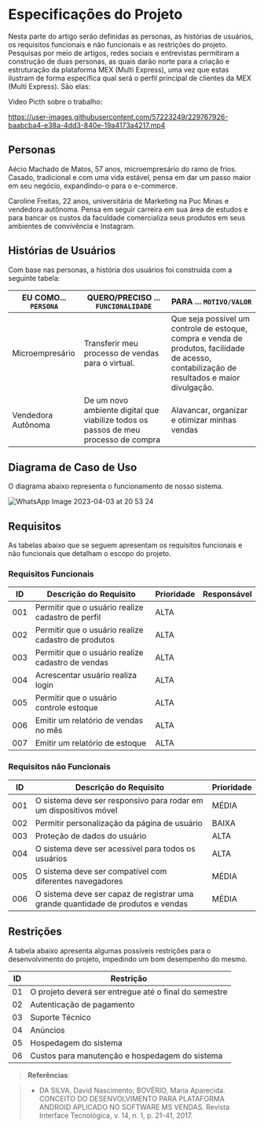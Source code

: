# Especificações do Projeto

Nesta parte do artigo serão definidas as personas, as histórias de usuários, os requisitos funcionais e não funcionais e as restrições do projeto.
Pesquisas por meio de artigos, redes sociais e entrevistas permitiram a construção de duas personas, as quais darão norte para a criação e estruturação da plataforma MEX (Multi Express), uma vez que estas ilustram de forma específica qual será o perfil principal de clientes da MEX (Multi Express). São elas: 

Video Picth sobre o trabalho:

https://user-images.githubusercontent.com/57223249/229767926-baabcba4-e38a-4dd3-840e-19a4173a4217.mp4



## Personas

Aécio Machado de Matos, 57 anos, microempresário do ramo de frios. Casado, tradicional e com uma vida estável, pensa em dar um passo maior em seu negócio, expandindo-o para o e-commerce. 

Caroline Freitas, 22 anos, universitária de Marketing na Puc Minas e vendedora autônoma. Pensa em seguir carreira em sua área de estudos e para bancar os custos da faculdade comercializa seus produtos em seus ambientes de convivência e Instagram. 


## Histórias de Usuários

Com base nas personas, a história dos usuários foi construída com a seguinte tabela:

|EU COMO... `PERSONA`| QUERO/PRECISO ... `FUNCIONALIDADE` |PARA ... `MOTIVO/VALOR`                 |
|--------------------|------------------------------------|----------------------------------------|
|Microempresário  | Transferir meu processo de vendas para o virtual.         |Que seja possível um controle de estoque, compra e venda de produtos, facilidade de acesso, contabilização de resultados e maior divulgação.            |
|Vendedora Autônoma      | De um novo ambiente digital que viabilize todos os passos de meu processo de compra| Alavancar, organizar e otimizar minhas vendas  |

## Diagrama de Caso de Uso

O diagrama abaixo representa o funcionamento de nosso sistema.

![WhatsApp Image 2023-04-03 at 20 53 24](https://user-images.githubusercontent.com/57223249/229652003-2c37a727-1ce7-4c00-96bb-6b0972290170.jpeg)


## Requisitos

As tabelas abaixo que se seguem apresentam os requisitos funcionais e não funcionais que detalham o escopo do projeto.

### Requisitos  Funcionais

|ID    | Descrição do Requisito | Prioridade | Responsável |
|------|--------------------------------------------------------------------|----| ----|
|001| Permitir que o usuário realize cadastro de perfil | ALTA |  |
|002| Permitir que o usuário realize cadastro de produtos | ALTA |  |
|003| Permitir que o usuário realize cadastro de vendas| ALTA |  |
|004| Acrescentar usuário realiza login| ALTA |  |
|005| Permitir que o usuário controle estoque| ALTA |  |
|006| Emitir um relatório de vendas no mês   | ALTA | |
|007| Emitir um relatório de estoque   | ALTA | |


### Requisitos não Funcionais

|ID     | Descrição do Requisito   |Prioridade |
|-------|-------------------------------------------------------------------------------------------|----|
|001| O sistema deve ser responsivo para rodar em um dispositivos móvel | MÉDIA | 
|002| Permitir personalização da página de usuário |  BAIXA |
|003| Proteção de dados do usuário |  ALTA |
|004| O sistema deve ser acessível para todos os usuários |  ALTA |
|005|O sistema deve ser compatível com diferentes navegadores |  MÉDIA |
|006|O sistema deve ser capaz de registrar uma grande quantidade de produtos e vendas |  MÉDIA |


## Restrições

A tabela abaixo apresenta algumas possíveis restrições para o desenvolvimento do projeto, impedindo um bom desempenho do mesmo.

|ID| Restrição                                             |
|--|-------------------------------------------------------|
|01| O projeto deverá ser entregue até o final do semestre |
|02| Autenticação de pagamento         |
|03| Suporte Técnico        |
|04| Anúncios        |
|05| Hospedagem do sistema        |
|06| Custos para manutenção e hospedagem do sistema    |




> **Referências**:

> - DA SILVA, David Nascimento; BOVÉRIO, Maria Aparecida. CONCEITO DO DESENVOLVIMENTO PARA PLATAFORMA ANDROID APLICADO NO SOFTWARE MS VENDAS. Revista Interface Tecnológica, v. 14, n. 1, p. 21-41, 2017.

